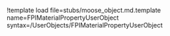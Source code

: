 !template load file=stubs/moose_object.md.template name=FPIMaterialPropertyUserObject syntax=/UserObjects/FPIMaterialPropertyUserObject